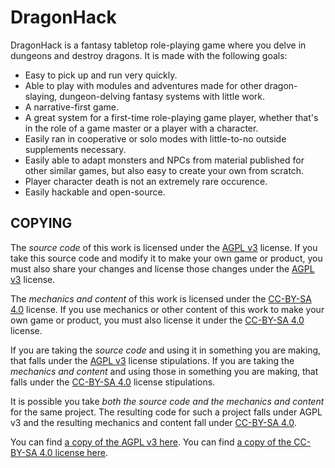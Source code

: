 # DragonHack

DragonHack is a fantasy tabletop role-playing game where you delve in dungeons and destroy dragons.
It is made with the following goals:

- Easy to pick up and run very quickly.
- Able to play with modules and adventures made for other dragon-slaying, dungeon-delving fantasy systems with little work.
- A narrative-first game.
- A great system for a first-time role-playing game player, whether that's in the role of a game master or a player with a character.
- Easily ran in cooperative or solo modes with little-to-no outside supplements necessary.
- Easily able to adapt monsters and NPCs from material published for other similar games, but also easy to create your own from scratch.
- Player character death is not an extremely rare occurence.
- Easily hackable and open-source.

## COPYING

The _source code_ of this work is licensed under the [AGPL v3][] license.
If you take this source code and modify it to make your own game or product, you must also share your changes and license those changes under the [AGPL v3][] license.

The _mechanics and content_ of this work is licensed under the [CC-BY-SA 4.0][] license. If you use mechanics or other content of this work to make your own game or product, you must also license it under the [CC-BY-SA 4.0][] license.

If you are taking the _source code_ and using it in something you are making, that falls under the [AGPL v3][] license stipulations. If you are taking the _mechanics and content_ and using those in something you are making, that falls under the [CC-BY-SA 4.0][] license stipulations.

It is possible you take _both the source code and the mechanics and content_ for the same project. The resulting code for such a project falls under AGPL v3 and the resulting mechanics and content fall under [CC-BY-SA 4.0][].

You can find [a copy of the AGPL v3 here](LICENSE-AGPL). You can find [a copy of the CC-BY-SA 4.0 license here](LICENSE-CC-BY-SA-4.0).

[AGPL v3]: https://www.gnu.org/licenses/agpl-3.0.en.html
[CC-BY-SA 4.0]: https://creativecommons.org/licenses/by-sa/4.0/